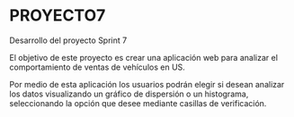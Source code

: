 # PROYECTO7
Desarrollo del proyecto Sprint 7

El objetivo de este proyecto es crear una aplicación web para analizar el comportamiento de ventas de vehículos en US. 

Por medio de esta aplicación los usuarios podrán elegir si desean analizar los datos visualizando un gráfico de dispersión o un histograma, seleccionando la opción que desee mediante casillas de verificación. 